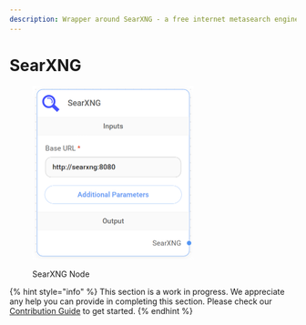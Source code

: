 ```yaml
---
description: Wrapper around SearXNG - a free internet metasearch engine.
---
```


# SearXNG

<figure><img src="../../../.gitbook/assets/up-011.png" alt="" width="283"><figcaption><p>SearXNG Node</p></figcaption></figure>

{% hint style="info" %}
This section is a work in progress. We appreciate any help you can provide in completing this section. Please check our [Contribution Guide](../../../CONTRIBUTING.md) to get started.
{% endhint %}
